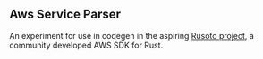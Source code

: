 Aws Service Parser
------------------

An experiment for use in codegen in the aspiring [Rusoto project](https://github.com/DualSpark/rusoto), a community developed AWS SDK for Rust.
